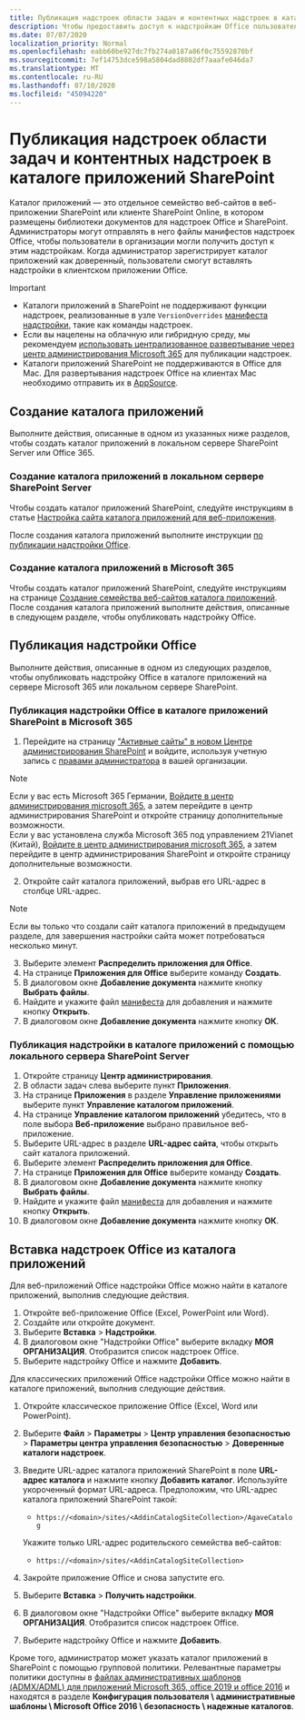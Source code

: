 ```yaml
---
title: Публикация надстроек области задач и контентных надстроек в каталоге приложений SharePoint
description: Чтобы предоставить доступ к надстройкам Office пользователям в организации, администраторы могут отправлять файлы манифестов надстроек Office в соответствующий каталог приложений.
ms.date: 07/07/2020
localization_priority: Normal
ms.openlocfilehash: eabb60be927dc7fb274a0187a86f0c75592870bf
ms.sourcegitcommit: 7ef14753dce598a5804dad8802df7aaafe046da7
ms.translationtype: MT
ms.contentlocale: ru-RU
ms.lasthandoff: 07/10/2020
ms.locfileid: "45094220"
---
```

# <a name="publish-task-pane-and-content-add-ins-to-a-sharepoint-app-catalog"></a>Публикация надстроек области задач и контентных надстроек в каталоге приложений SharePoint

Каталог приложений — это отдельное семейство веб-сайтов в веб-приложении SharePoint или клиенте SharePoint Online, в котором размещены библиотеки документов для надстроек Office и SharePoint. Администраторы могут отправлять в него файлы манифестов надстроек Office, чтобы пользователи в организации могли получить доступ к этим надстройкам. Когда администратор зарегистрирует каталог приложений как доверенный, пользователи смогут вставлять надстройки в клиентском приложении Office.

> [!IMPORTANT]
> - Каталоги приложений в SharePoint не поддерживают функции надстроек, реализованные в узле `VersionOverrides` [манифеста надстройки](../develop/add-in-manifests.md), такие как команды надстроек.
> - Если вы нацелены на облачную или гибридную среду, мы рекомендуем [использовать централизованное развертывание через центр администрирования Microsoft 365](../publish/centralized-deployment.md) для публикации надстроек.
> - Каталоги приложений SharePoint не поддерживаются в Office для Mac. Для развертывания надстроек Office на клиентах Mac необходимо отправить их в [AppSource](/office/dev/store/submit-to-the-office-store).

## <a name="create-an-app-catalog"></a>Создание каталога приложений

Выполните действия, описанные в одном из указанных ниже разделов, чтобы создать каталог приложений в локальном сервере SharePoint Server или Office 365.

### <a name="to-create-an-app-catalog-for-on-premises-sharepoint-server"></a>Создание каталога приложений в локальном сервере SharePoint Server

Чтобы создать каталог приложений SharePoint, следуйте инструкциям в статье [Настройка сайта каталога приложений для веб-приложения](/sharepoint/administration/manage-the-app-catalog).

После создания каталога приложений выполните инструкции [по публикации надстройки Office](#publish-an-office-add-in).

### <a name="to-create-an-app-catalog-on-microsoft-365"></a>Создание каталога приложений в Microsoft 365

Чтобы создать каталог приложений SharePoint, следуйте инструкциям на странице [Создание семейства веб-сайтов каталога приложений](/sharepoint/use-app-catalog#step-1-create-the-app-catalog-site-collection). После создания каталога приложений выполните действия, описанные в следующем разделе, чтобы опубликовать надстройку Office.

## <a name="publish-an-office-add-in"></a>Публикация надстройки Office

Выполните действия, описанные в одном из следующих разделов, чтобы опубликовать надстройку Office в каталоге приложений на сервере Microsoft 365 или локальном сервере SharePoint.

### <a name="to-publish-an-office-add-in-to-a-sharepoint-app-catalog-on-microsoft-365"></a>Публикация надстройки Office в каталоге приложений SharePoint в Microsoft 365

1. Перейдите на страницу ["Активные сайты" в новом Центре администрирования SharePoint](https://admin.microsoft.com/sharepoint?page=siteManagement&modern=true) и войдите, используя учетную запись с [правами администратора](/sharepoint/sharepoint-admin-role) в вашей организации.

>[!NOTE]
>Если у вас есть Microsoft 365 Германии, [Войдите в центр администрирования microsoft 365](https://go.microsoft.com/fwlink/p/?linkid=848041), а затем перейдите в центр администрирования SharePoint и откройте страницу дополнительные возможности. <br>Если у вас установлена служба Microsoft 365 под управлением 21Vianet (Китай), [Войдите в центр администрирования microsoft 365](https://go.microsoft.com/fwlink/p/?linkid=850627), а затем перейдите в центр администрирования SharePoint и откройте страницу дополнительные возможности.
 
2. Откройте сайт каталога приложений, выбрав его URL-адрес в столбце URL-адрес. 

>[!NOTE]
>Если вы только что создали сайт каталога приложений в предыдущем разделе, для завершения настройки сайта может потребоваться несколько минут.

3. Выберите элемент **Распределить приложения для Office**.
4. На странице **Приложения для Office** выберите команду **Создать**.
5. В диалоговом окне **Добавление документа** нажмите кнопку **Выбрать файлы**.
6. Найдите и укажите файл [манифеста](../develop/add-in-manifests.md) для добавления и нажмите кнопку **Открыть**.
7. В диалоговом окне **Добавление документа** нажмите кнопку **ОК**.

### <a name="to-publish-an-add-in-to-an-app-catalog-with-on-premises-sharepoint-server"></a>Публикация надстройки в каталоге приложений с помощью локального сервера SharePoint Server

1. Откройте страницу **Центр администрирования**.
2. В области задач слева выберите пункт **Приложения**.
3. На странице **Приложения** в разделе **Управление приложениями** выберите пункт **Управление каталогом приложений**.
4. На странице **Управление каталогом приложений** убедитесь, что в поле выбора **Веб-приложение** выбрано правильное веб-приложение.
5. Выберите URL-адрес в разделе **URL-адрес сайта**, чтобы открыть сайт каталога приложений.
6. Выберите элемент **Распределить приложения для Office**.
7. На странице **Приложения для Office** выберите команду **Создать**.
8. В диалоговом окне **Добавление документа** нажмите кнопку **Выбрать файлы**.
9. Найдите и укажите файл [манифеста](../develop/add-in-manifests.md) для добавления и нажмите кнопку **Открыть**.
10. В диалоговом окне **Добавление документа** нажмите кнопку **ОК**.

## <a name="insert-office-add-ins-from-the-app-catalog"></a>Вставка надстроек Office из каталога приложений

Для веб-приложений Office надстройки Office можно найти в каталоге приложений, выполнив следующие действия.

1. Откройте веб-приложение Office (Excel, PowerPoint или Word).
2. Создайте или откройте документ.
3. Выберите **Вставка** > **Надстройки**.
4. В диалоговом окне "Надстройки Office" выберите вкладку **МОЯ ОРГАНИЗАЦИЯ**. Отобразится список надстроек Office.
5. Выберите надстройку Office и нажмите **Добавить**.

Для классических приложений Office надстройки Office можно найти в каталоге приложений, выполнив следующие действия.

1. Откройте классическое приложение Office (Excel, Word или PowerPoint).
2. Выберите **Файл** > **Параметры** > **Центр управления безопасностью** > **Параметры центра управления безопасностью** > **Доверенные каталоги надстроек**.
3. Введите URL-адрес каталога приложений SharePoint в поле **URL-адрес каталога** и нажмите кнопку **Добавить каталог**.
    Используйте укороченный формат URL-адреса. Предположим, что URL-адрес каталога приложений SharePoint такой:
    - `https://<domain>/sites/<AddinCatalogSiteCollection>/AgaveCatalog`
    
    Укажите только URL-адрес родительского семейства веб-сайтов:
    - `https://<domain>/sites/<AddinCatalogSiteCollection>`
4. Закройте приложение Office и снова запустите его.
5. Выберите **Вставка** > **Получить надстройки**.
4. В диалоговом окне "Надстройки Office" выберите вкладку **МОЯ ОРГАНИЗАЦИЯ**. Отобразится список надстроек Office.
5. Выберите надстройку Office и нажмите **Добавить**.

Кроме того, администратор может указать каталог приложений в SharePoint с помощью групповой политики. Релевантные параметры политики доступны в [файлах административных шаблонов (ADMX/ADML) для приложений Microsoft 365, office 2019 и office 2016](https://www.microsoft.com/download/details.aspx?id=49030) и находятся в разделе **Конфигурация пользователя \ административные шаблоны \ Microsoft Office 2016 \ безопасность \ надежные каталогов**.
